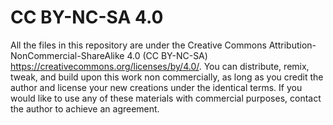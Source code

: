 # CC BY-NC-SA 4.0

All the files in this repository are under the Creative Commons Attribution-NonCommercial-ShareAlike 4.0 (CC BY-NC-SA) https://creativecommons.org/licenses/by/4.0/. 
You can distribute, remix, tweak, and build upon this work non commercially, as long as you credit the author and license your new creations under the identical terms.
If you would like to use any of these materials with commercial purposes, contact the author to achieve an agreement.
